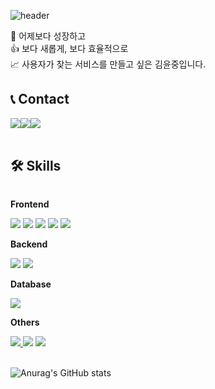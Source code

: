 ![header](https://capsule-render.vercel.app/api?type=waving&&color=random&fontColor=333333&fontSize=30&text=YJ's+GitHub)
<div>
  🌱 어제보다 성장하고<br>
  👍 보다 새롭게, 보다 효율적으로<br>
  📈 사용자가 찾는 서비스를 만들고 싶은 김윤중입니다.
</div>

## 📞 Contact
<div style="display:flex; flex-direction:row;">
    <a href="mailto:qpdlql7860@gmail.com">
        <img src="https://img.shields.io/badge/Gmail-0066ff?style=for-the-badge&logo=Gmail&logoColor=white"> 
    </a>
    <a href="https://open.kakao.com/me/yj96">
        <img src="https://img.shields.io/badge/KakaoTalk-FFCD00?style=for-the-badge&logoColor=black&logo=KakaoTalk"> 
    </a>
    <a href="https://www.instagram.com/yj._.l">
        <img src="https://img.shields.io/badge/Instagram-E4405F?style=for-the-badge&logo=Instagram&logoColor=white"> 
    </a>
</div><br>
    
## 🛠 Skills
<div style="display:flex; flex-direction:column; align-items:flex-start;">
    <!-- Frontend -->
    <p><strong>Frontend</strong></p>
    <div>
        <img src="https://img.shields.io/badge/html5-E34F26?style=flat-square&logo=html5&logoColor=white"> 
        <img src="https://img.shields.io/badge/css-1572B6?style=flat-square&logo=css3&logoColor=white"> 
        <img src="https://img.shields.io/badge/javascript-F7DF1E?style=flat-square&logo=javascript&logoColor=black">
        <img src="https://img.shields.io/badge/react-61dafb?style=flat-square&logo=react&logoColor=white">
        <img src="https://img.shields.io/badge/typescript-3178c6?style=flat-square&logo=typescript&logoColor=white">
    </div>
    <!-- Backend -->
    <p><strong>Backend</strong></p>
    <div>
        <img src="https://img.shields.io/badge/node-228b22?style=for-the-badge&logo=nodejs&logoColor=green">
        <img src="https://img.shields.io/badge/express-a5ea89?style=for-the-badge&logo=express&logoColor=white">
    </div>
    <!-- Database -->
    <p><strong>Database</strong></p>
    <div>
        <img src="https://img.shields.io/badge/mongo db-008000?style=for-the-badge&logo=oracle&logoColor=white">
    </div>
    <!-- Others -->
    <p><strong>Others</strong></p>
    <div>
      <a href="https://kimyunjung.notion.site/5f157598f46b48afa66b50a53957f4dc?pvs=4">
        <img src="https://img.shields.io/badge/notion-000000?style=flat-square&logo=notion&logoColor=white">
      <a>
      <img src="https://img.shields.io/badge/github-000000?style=flat-square&logo=github&logoColor=white">
      <img src="https://img.shields.io/badge/gitlab-f14e32?style=flat-square&logo=gitlab&logoColor=white">
</div><br>
</div>

![Anurag's GitHub stats](https://github-readme-stats.vercel.app/api?username=YunJ96&show_icons=true&theme=vue)
